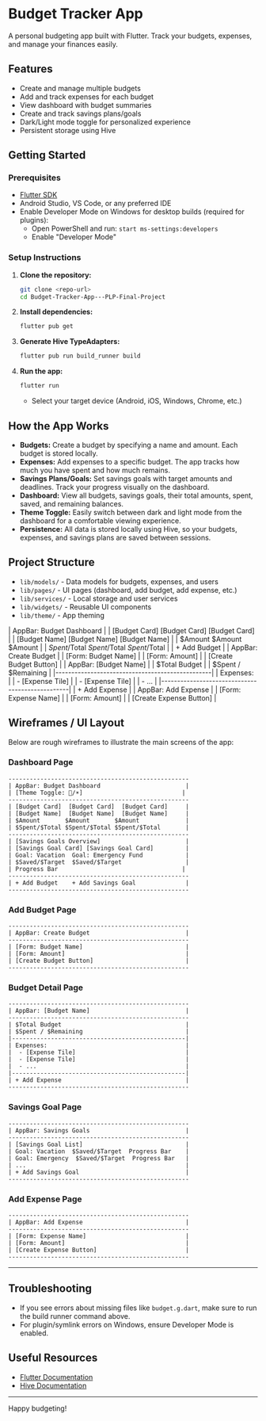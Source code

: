 # Budget Tracker App

A personal budgeting app built with Flutter. Track your budgets, expenses, and manage your finances easily.

## Features
- Create and manage multiple budgets
- Add and track expenses for each budget
- View dashboard with budget summaries
- Create and track savings plans/goals
- Dark/Light mode toggle for personalized experience
- Persistent storage using Hive

## Getting Started

### Prerequisites
- [Flutter SDK](https://flutter.dev/docs/get-started/install)
- Android Studio, VS Code, or any preferred IDE
- Enable Developer Mode on Windows for desktop builds (required for plugins):
  - Open PowerShell and run: `start ms-settings:developers`
  - Enable "Developer Mode"

### Setup Instructions
1. **Clone the repository:**
   ```sh
   git clone <repo-url>
   cd Budget-Tracker-App---PLP-Final-Project
   ```

2. **Install dependencies:**
   ```sh
   flutter pub get
   ```

3. **Generate Hive TypeAdapters:**
   ```sh
   flutter pub run build_runner build
   ```

4. **Run the app:**
   ```sh
   flutter run
   ```
   - Select your target device (Android, iOS, Windows, Chrome, etc.)

## How the App Works
- **Budgets:** Create a budget by specifying a name and amount. Each budget is stored locally.
- **Expenses:** Add expenses to a specific budget. The app tracks how much you have spent and how much remains.
- **Savings Plans/Goals:** Set savings goals with target amounts and deadlines. Track your progress visually on the dashboard.
- **Dashboard:** View all budgets, savings goals, their total amounts, spent, saved, and remaining balances.
- **Theme Toggle:** Easily switch between dark and light mode from the dashboard for a comfortable viewing experience.
- **Persistence:** All data is stored locally using Hive, so your budgets, expenses, and savings plans are saved between sessions.

## Project Structure
- `lib/models/` - Data models for budgets, expenses, and users
- `lib/pages/` - UI pages (dashboard, add budget, add expense, etc.)
- `lib/services/` - Local storage and user services
- `lib/widgets/` - Reusable UI components
- `lib/theme/` - App theming

| AppBar: Budget Dashboard                        |
| [Budget Card]  [Budget Card]  [Budget Card]     |
| [Budget Name]  [Budget Name]  [Budget Name]     |
| $Amount       $Amount       $Amount             |
| $Spent/$Total $Spent/$Total $Spent/$Total       |
| + Add Budget                                    |
| AppBar: Create Budget                           |
| [Form: Budget Name]                             |
| [Form: Amount]                                  |
| [Create Budget Button]                          |
| AppBar: [Budget Name]                           |
| $Total Budget                                   |
| $Spent / $Remaining                             |
|-------------------------------------------------|
| Expenses:                                       |
|  - [Expense Tile]                               |
|  - [Expense Tile]                               |
|  - ...                                          |
|-------------------------------------------------|
| + Add Expense                                   |
| AppBar: Add Expense                             |
| [Form: Expense Name]                            |
| [Form: Amount]                                  |
| [Create Expense Button]                         |

## Wireframes / UI Layout

Below are rough wireframes to illustrate the main screens of the app:

### Dashboard Page

```
---------------------------------------------------
| AppBar: Budget Dashboard                        |
| [Theme Toggle: 🌙/☀️]                            |
---------------------------------------------------
| [Budget Card]  [Budget Card]  [Budget Card]     |
| [Budget Name]  [Budget Name]  [Budget Name]     |
| $Amount       $Amount       $Amount             |
| $Spent/$Total $Spent/$Total $Spent/$Total       |
---------------------------------------------------
| [Savings Goals Overview]                        |
| [Savings Goal Card] [Savings Goal Card]         |
| Goal: Vacation  Goal: Emergency Fund            |
| $Saved/$Target  $Saved/$Target                  |
| Progress Bar                                   |
---------------------------------------------------
| + Add Budget    + Add Savings Goal              |
---------------------------------------------------
```

### Add Budget Page

```
---------------------------------------------------
| AppBar: Create Budget                           |
---------------------------------------------------
| [Form: Budget Name]                             |
| [Form: Amount]                                  |
| [Create Budget Button]                          |
---------------------------------------------------
```

### Budget Detail Page

```
---------------------------------------------------
| AppBar: [Budget Name]                           |
---------------------------------------------------
| $Total Budget                                   |
| $Spent / $Remaining                             |
|-------------------------------------------------|
| Expenses:                                       |
|  - [Expense Tile]                               |
|  - [Expense Tile]                               |
|  - ...                                          |
|-------------------------------------------------|
| + Add Expense                                   |
---------------------------------------------------
```

### Savings Goal Page

```
---------------------------------------------------
| AppBar: Savings Goals                           |
---------------------------------------------------
| [Savings Goal List]                             |
| Goal: Vacation  $Saved/$Target  Progress Bar    |
| Goal: Emergency  $Saved/$Target  Progress Bar   |
| ...                                             |
| + Add Savings Goal                              |
---------------------------------------------------
```

### Add Expense Page

```
---------------------------------------------------
| AppBar: Add Expense                             |
---------------------------------------------------
| [Form: Expense Name]                            |
| [Form: Amount]                                  |
| [Create Expense Button]                         |
---------------------------------------------------
```

---

## Troubleshooting
- If you see errors about missing files like `budget.g.dart`, make sure to run the build runner command above.
- For plugin/symlink errors on Windows, ensure Developer Mode is enabled.

## Useful Resources
- [Flutter Documentation](https://docs.flutter.dev/)
- [Hive Documentation](https://docs.hivedb.dev/)

---
Happy budgeting!
